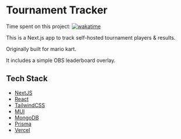 # Tournament Tracker
Time spent on this project: [![wakatime](https://wakatime.com/badge/user/4706f7d2-2352-4a3f-b4d2-fb37c1bc5189/project/018ba59b-5b55-487e-bcb0-9438da8d75ed.svg)](https://wakatime.com/badge/user/4706f7d2-2352-4a3f-b4d2-fb37c1bc5189/project/018ba59b-5b55-487e-bcb0-9438da8d75ed)

This is a Next.js app to track self-hosted tournament players & results.

Originally built for mario kart.

It includes a simple OBS leaderboard overlay.


## Tech Stack
- [NextJS](https://nextjs.org/)
- [React](https://reactjs.org/)
- [TailwindCSS](https://tailwindcss.com/)
- [MUI](https://mui.com/)
- [MongoDB](https://www.mongodb.com/)
- [Prisma](https://www.prisma.io/)
- [Vercel](https://vercel.com/)
